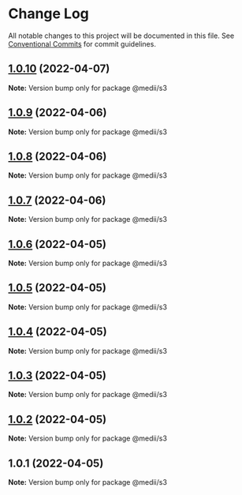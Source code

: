 # Change Log

All notable changes to this project will be documented in this file.
See [Conventional Commits](https://conventionalcommits.org) for commit guidelines.

## [1.0.10](https://github.com/Scott-lasertrade/serverless-lerna-yarn-starter/compare/v1.0.9...v1.0.10) (2022-04-07)

**Note:** Version bump only for package @medii/s3





## [1.0.9](https://github.com/Scott-lasertrade/serverless-lerna-yarn-starter/compare/v1.0.8...v1.0.9) (2022-04-06)

**Note:** Version bump only for package @medii/s3





## [1.0.8](https://github.com/Scott-lasertrade/serverless-lerna-yarn-starter/compare/v1.0.7...v1.0.8) (2022-04-06)

**Note:** Version bump only for package @medii/s3





## [1.0.7](https://github.com/Scott-lasertrade/serverless-lerna-yarn-starter/compare/v1.0.6...v1.0.7) (2022-04-06)

**Note:** Version bump only for package @medii/s3





## [1.0.6](https://github.com/Scott-lasertrade/serverless-lerna-yarn-starter/compare/v1.0.5...v1.0.6) (2022-04-05)

**Note:** Version bump only for package @medii/s3





## [1.0.5](https://github.com/Scott-lasertrade/serverless-lerna-yarn-starter/compare/v1.0.4...v1.0.5) (2022-04-05)

**Note:** Version bump only for package @medii/s3





## [1.0.4](https://github.com/Scott-lasertrade/serverless-lerna-yarn-starter/compare/v1.0.3...v1.0.4) (2022-04-05)

**Note:** Version bump only for package @medii/s3





## [1.0.3](https://github.com/Scott-lasertrade/serverless-lerna-yarn-starter/compare/v1.0.2...v1.0.3) (2022-04-05)

**Note:** Version bump only for package @medii/s3





## [1.0.2](https://github.com/Scott-lasertrade/serverless-lerna-yarn-starter/compare/v1.0.1...v1.0.2) (2022-04-05)

**Note:** Version bump only for package @medii/s3





## 1.0.1 (2022-04-05)

**Note:** Version bump only for package @medii/s3
